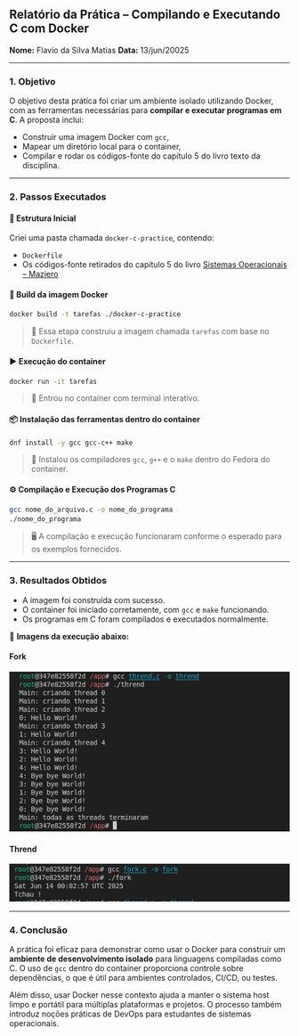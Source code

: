 ## Relatório da Prática – Compilando e Executando C com Docker

**Nome:** Flavio da Silva Matias
**Data:** 13/jun/20025

---

### **1. Objetivo**

O objetivo desta prática foi criar um ambiente isolado utilizando Docker, com as ferramentas necessárias para **compilar e executar programas em C**. A proposta inclui:

* Construir uma imagem Docker com `gcc`,
* Mapear um diretório local para o container,
* Compilar e rodar os códigos-fonte do capítulo 5 do livro texto da disciplina.

---

### **2. Passos Executados**

#### 📁 **Estrutura Inicial**

Criei uma pasta chamada `docker-c-practice`, contendo:

* `Dockerfile`
* Os códigos-fonte retirados do capítulo 5 do livro [Sistemas Operacionais – Maziero](https://wiki.inf.ufpr.br/maziero/lib/exe/fetch.php?media=socm:socm-05.pdf)

#### 🐳 **Build da imagem Docker**

```bash
docker build -t tarefas ./docker-c-practice
```

> 🔧 Essa etapa construiu a imagem chamada `tarefas` com base no `Dockerfile`.

#### ▶️ **Execução do container**

```bash
docker run -it tarefas
```

> 🚪 Entrou no container com terminal interativo.

#### 📦 **Instalação das ferramentas dentro do container**

```bash
dnf install -y gcc gcc-c++ make
```

> 🔧 Instalou os compiladores `gcc`, `g++` e o `make` dentro do Fedora do container.

#### ⚙️ **Compilação e Execução dos Programas C**

```bash
gcc nome_do_arquivo.c -o nome_do_programa
./nome_do_programa
```

> 🖥️ A compilação e execução funcionaram conforme o esperado para os exemplos fornecidos.

---

### **3. Resultados Obtidos**

* A imagem foi construída com sucesso.
* O container foi iniciado corretamente, com `gcc` e `make` funcionando.
* Os programas em C foram compilados e executados normalmente.

📸 **Imagens da execução abaixo:**
#### **Fork**
![fork](imagens/image.png)
#### **Thrend**
![thrend](imagens/thrend.png)

---

### **4. Conclusão**

A prática foi eficaz para demonstrar como usar o Docker para construir um **ambiente de desenvolvimento isolado** para linguagens compiladas como C. O uso de `gcc` dentro do container proporciona controle sobre dependências, o que é útil para ambientes controlados, CI/CD, ou testes.

Além disso, usar Docker nesse contexto ajuda a manter o sistema host limpo e portátil para múltiplas plataformas e projetos. O processo também introduz noções práticas de DevOps para estudantes de sistemas operacionais.
